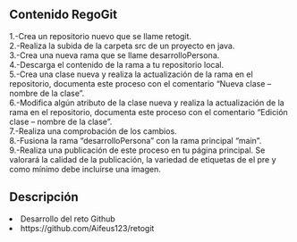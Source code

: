 ## Contenido RegoGit

1.-Crea un repositorio nuevo que se llame retogit.<br>
2.-Realiza la subida de la carpeta src de un proyecto en java.<br>
3.-Crea una nueva rama que se llame desarrolloPersona.<br>
4.-Descarga el contenido de la rama a tu repositorio local.<br>
5.-Crea una clase nueva y realiza la actualización de la rama en el repositorio, documenta este proceso con el comentario “Nueva clase – nombre de la clase”.<br>
6.-Modifica algún atributo de la clase nueva y realiza la actualización de la rama en el repositorio, documenta este proceso con el comentario “Edición clase – nombre de la clase”.<br>
7.-Realiza una comprobación de los cambios.<br>
8.-Fusiona la rama “desarrolloPersona” con la rama principal “main”.<br>
9.-Realiza una publicación de este proceso en tu página principal. Se valorará la calidad de la publicación, la variedad de etiquetas de  el pre y como mínimo debe incluirse una imagen.<br>

## Descripción

<li>Desarrollo del reto Github<br>
<li>https://github.com/Aifeus123/retogit<br>

